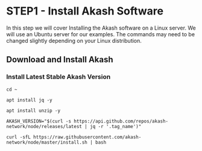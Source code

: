 # STEP1 - Install Akash Software



In this step we will cover Installing the Akash software on a Linux server.  We will use an Ubuntu server for our examples.  The commands may need to be changed slightly depending on your Linux distribution.

## Download and Install Akash

### Install Latest Stable Akash Version

```
cd ~

apt install jq -y

apt install unzip -y

AKASH_VERSION="$(curl -s https://api.github.com/repos/akash-network/node/releases/latest | jq -r '.tag_name')"

curl -sfL https://raw.githubusercontent.com/akash-network/node/master/install.sh | bash
```

